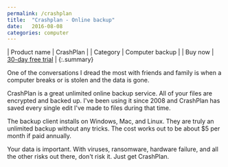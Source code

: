 ```yaml
---
permalink: /crashplan
title:  "Crashplan - Online backup"
date:   2016-08-08
categories: computer
---
```


| Product name | CrashPlan                                               |
| Category     | Computer backup                                         |
| Buy now      | [30-day free trial](https://store.crashplan.com/store/) |
{:.summary}

One of the conversations I dread the most with friends and family is when a
computer breaks or is stolen and the data is gone.

CrashPlan is a great unlimited online backup service. All of your files are
encrypted and backed up. I've been using it since 2008 and CrashPlan has saved
every single edit I've made to files during that time.

The backup client installs on Windows, Mac, and Linux. They are truly an
unlimited backup without any tricks. The cost works out to be about $5 per
month if paid annually.

Your data is important. With viruses, ransomware, hardware failure, and all the
other risks out there, don't risk it. Just get CrashPlan.
